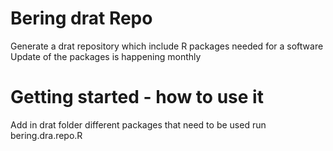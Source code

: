 # Bering drat Repo

Generate a drat repository which include R packages needed for a software
Update of the packages is happening monthly

# Getting started - how to use it

Add in drat folder different packages that need to be used
run bering.dra.repo.R
